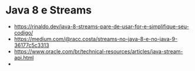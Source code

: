 # Java 8 e Streams

- https://rinaldo.dev/java-8-streams-pare-de-usar-for-e-simplifique-seu-codigo/
- https://medium.com/@racc.costa/streams-no-java-8-e-no-java-9-36177c5c3313
- https://www.oracle.com/br/technical-resources/articles/java-stream-api.html
- 